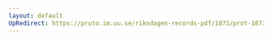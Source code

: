 ```yaml
---
layout: default
UpRedirect: https://pruto.im.uu.se/riksdagen-records-pdf/1873/prot-1873--fk--407/prot-1873--fk--407_063.pdf
---
```

